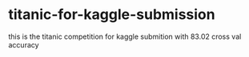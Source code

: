 # titanic-for-kaggle-submission
this is the titanic competition for kaggle submition with 83.02 cross val accuracy
